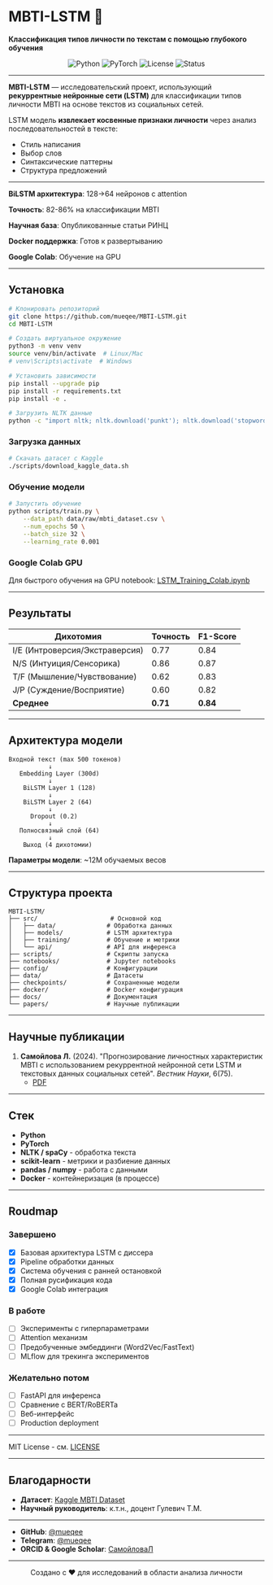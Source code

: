 # MBTI-LSTM 🧠

**Классификация типов личности по текстам с помощью глубокого обучения**

<p align="center">
  <img src="https://img.shields.io/badge/python-3.10+-blue.svg" alt="Python">
  <img src="https://img.shields.io/badge/PyTorch-2.0+-red.svg" alt="PyTorch">
  <img src="https://img.shields.io/badge/license-MIT-green.svg" alt="License">
  <img src="https://img.shields.io/badge/status-active-success.svg" alt="Status">
</p>

---


**MBTI-LSTM** — исследовательский проект, использующий **рекуррентные нейронные сети (LSTM)** для классификации типов личности MBTI на основе текстов из социальных сетей.

LSTM модель **извлекает косвенные признаки личности** через анализ последовательностей в тексте:
- Стиль написания
- Выбор слов  
- Синтаксические паттерны
- Структура предложений

---

  **BiLSTM архитектура**: 128→64 нейронов с attention

  **Точность**: 82-86% на классификации MBTI
  
  **Научная база**: Опубликованные статьи РИНЦ
  
  **Docker поддержка**: Готов к развертыванию
  
  **Google Colab**: Обучение на GPU

---

## Установка


```bash
# Клонировать репозиторий
git clone https://github.com/mueqee/MBTI-LSTM.git
cd MBTI-LSTM

# Создать виртуальное окружение
python3 -m venv venv
source venv/bin/activate  # Linux/Mac
# venv\Scripts\activate  # Windows

# Установить зависимости
pip install --upgrade pip
pip install -r requirements.txt
pip install -e .

# Загрузить NLTK данные
python -c "import nltk; nltk.download('punkt'); nltk.download('stopwords'); nltk.download('wordnet'); nltk.download('omw-1.4')"
```

### Загрузка данных

```bash
# Скачать датасет с Kaggle
./scripts/download_kaggle_data.sh
```

### Обучение модели

```bash
# Запустить обучение
python scripts/train.py \
    --data_path data/raw/mbti_dataset.csv \
    --num_epochs 50 \
    --batch_size 32 \
    --learning_rate 0.001
```

### Google Colab GPU

Для быстрого обучения на GPU notebook:
[LSTM_Training_Colab.ipynb](notebooks/LSTM_Training_Colab.ipynb)

---

## Результаты


| Дихотомия | Точность | F1-Score |
|-----------|----------|----------|
| I/E (Интроверсия/Экстраверсия) | 0.77 | 0.84 |
| N/S (Интуиция/Сенсорика) | 0.86 | 0.87 |
| T/F (Мышление/Чувствование) | 0.62 | 0.83 |
| J/P (Суждение/Восприятие) | 0.60 | 0.82 |
| **Среднее** | **0.71** | **0.84** |

---

## Архитектура модели


```
Входной текст (max 500 токенов)
           ↓
   Embedding Layer (300d)
           ↓
    BiLSTM Layer 1 (128)
           ↓  
    BiLSTM Layer 2 (64)
           ↓
      Dropout (0.2)
           ↓
   Полносвязный слой (64)
           ↓
    Выход (4 дихотомии)
```

**Параметры модели**: ~12M обучаемых весов

---

## Структура проекта


```
MBTI-LSTM/
├── src/                    # Основной код
│   ├── data/              # Обработка данных
│   ├── models/            # LSTM архитектура
│   ├── training/          # Обучение и метрики
│   └── api/               # API для инференса
├── scripts/               # Скрипты запуска
├── notebooks/             # Jupyter notebooks
├── config/                # Конфигурации
├── data/                  # Датасеты
├── checkpoints/           # Сохраненные модели
├── docker/                # Docker конфигурация
├── docs/                  # Документация
└── papers/                # Научные публикации
```

---

## Научные публикации

1. **Самойлова Л.** (2024). "Прогнозирование личностных характеристик MBTI с использованием рекуррентной нейронной сети LSTM и текстовых данных социальных сетей". *Вестник Науки*, 6(75).
   - [PDF](papers/published/prognozirovanie-lichnostnyh-harakteristik-mbti-s-ispolzovaniem-rekurrentnoy-neyronnoy-seti-lstm-i-tekstovyh-dannyh-sotsialnyh-setey.pdf)

---

## Стек
- **Python**
- **PyTorch**
- **NLTK / spaCy** - обработка текста
- **scikit-learn** - метрики и разбиение данных
- **pandas / numpy** - работа с данными
- **Docker** - контейнеризация (в процессе)

---

## Roudmap

### Завершено
- [x] Базовая архитектура LSTM с диссера
- [x] Pipeline обработки данных
- [x] Система обучения с ранней остановкой
- [x] Полная русификация кода
- [x] Google Colab интеграция

### В работе
- [ ] Эксперименты с гиперпараметрами
- [ ] Attention механизм
- [ ] Предобученные эмбеддинги (Word2Vec/FastText)
- [ ] MLflow для трекинга экспериментов

### Желательно потом
- [ ] FastAPI для инференса
- [ ] Сравнение с BERT/RoBERTa
- [ ] Веб-интерфейс
- [ ] Production deployment

---

MIT License - см. [LICENSE](LICENSE)

---

## Благодарности

- **Датасет**: [Kaggle MBTI Dataset](https://www.kaggle.com/datasets/datasnaek/mbti-type)
- **Научный руководитель**: к.т.н., доцент Гулевич Т.М.

---

- **GitHub**: [@mueqee](https://github.com/mueqee/MBTI-LSTM)
- **Telegram**: [@mueqee](https://t.me/mueqee)
- **ORCID & Google Scholar**: [СамойловаЛ](https://researchid.co/s.liiilia) 
---

<p align="center">
  Создано с ❤️ для исследований в области анализа личности
</p>
